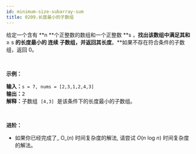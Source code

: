 ```yaml
---
id: minimum-size-subarray-sum
title: 0209.长度最小的子数组
---
```

给定一个含有 **n **个正整数的数组和一个正整数 **s ，**找出该数组中满足其和** ≥ s **的长度最小的 **连续** 子数组，并返回其长度**。**如果不存在符合条件的子数组，返回 0。

 

**示例：**


<pre><strong>输入：</strong><code>s = 7, nums = [2,3,1,2,4,3]</code><br/><strong>输出：</strong>2<br/><strong>解释：</strong>子数组 <code>[4,3]</code> 是该条件下的长度最小的子数组。<br/></pre>

 

**进阶：**


- 如果你已经完成了_ O_(_n_) 时间复杂度的解法, 请尝试 _O_(_n_ log _n_) 时间复杂度的解法。
